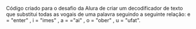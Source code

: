 Código criado para o desafio da Alura de criar um decodificador de texto que substitui todas as vogais de uma palavra seguindo a seguinte relação:
e = "enter" , i = "imes" , a = ="ai" , o = "ober" , u = "ufat".

